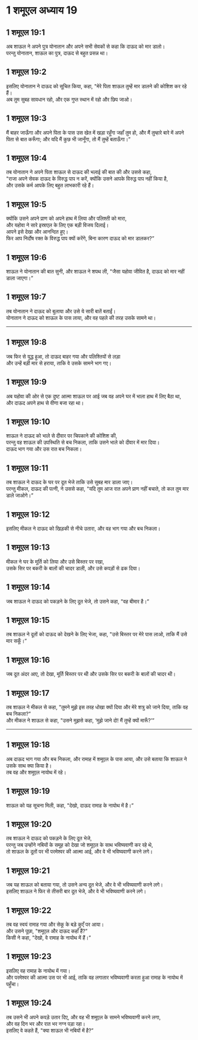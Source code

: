 # 1 शमूएल अध्याय 19

## 1 शमूएल 19:1

अब शाऊल ने अपने पुत्र योनातान और अपने सभी सेवकों से कहा कि दाऊद को मार डालो।  
परन्तु योनातान, शाऊल का पुत्र, दाऊद से बहुत प्रसन्न था।

## 1 शमूएल 19:2

इसलिए योनातान ने दाऊद को सूचित किया, कहा, "मेरे पिता शाऊल तुम्हें मार डालने की कोशिश कर रहे हैं।  
अब तुम सुबह सावधान रहो, और एक गुप्त स्थान में रहो और छिप जाओ।

## 1 शमूएल 19:3

मैं बाहर जाऊँगा और अपने पिता के पास उस खेत में खड़ा रहूँगा जहाँ तुम हो, और मैं तुम्हारे बारे में अपने पिता से बात करूँगा; और यदि मैं कुछ भी जानूँगा, तो मैं तुम्हें बताऊँगा।”

## 1 शमूएल 19:4

तब योनातान ने अपने पिता शाऊल से दाऊद की भलाई की बात की और उससे कहा,  
"राजा अपने सेवक दाऊद के विरुद्ध पाप न करें, क्योंकि उसने आपके विरुद्ध पाप नहीं किया है,  
और उसके कर्म आपके लिए बहुत लाभकारी रहे हैं।

## 1 शमूएल 19:5

क्योंकि उसने अपने प्राण को अपने हाथ में लिया और पलिश्ती को मारा,  
और यहोवा ने सारे इस्राएल के लिए एक बड़ी विजय दिलाई।  
आपने इसे देखा और आनन्दित हुए।  
फिर आप निर्दोष रक्त के विरुद्ध पाप क्यों करेंगे, बिना कारण दाऊद को मार डालकर?”

## 1 शमूएल 19:6

शाऊल ने योनातान की बात सुनी, और शाऊल ने शपथ ली, "जैसा यहोवा जीवित है, दाऊद को मार नहीं डाला जाएगा।”

## 1 शमूएल 19:7

तब योनातान ने दाऊद को बुलाया और उसे ये सारी बातें बताईं।  
योनातान ने दाऊद को शाऊल के पास लाया, और वह पहले की तरह उसके सामने था।

---

## 1 शमूएल 19:8

जब फिर से युद्ध हुआ, तो दाऊद बाहर गया और पलिश्तियों से लड़ा  
और उन्हें बड़ी मार से हराया, ताकि वे उसके सामने भाग गए।

## 1 शमूएल 19:9

अब यहोवा की ओर से एक दुष्ट आत्मा शाऊल पर आई जब वह अपने घर में भाला हाथ में लिए बैठा था,  
और दाऊद अपने हाथ से वीणा बजा रहा था।

## 1 शमूएल 19:10

शाऊल ने दाऊद को भाले से दीवार पर चिपकाने की कोशिश की,  
परन्तु वह शाऊल की उपस्थिति से बच निकला, ताकि उसने भाले को दीवार में मार दिया।  
दाऊद भाग गया और उस रात बच निकला।

## 1 शमूएल 19:11

तब शाऊल ने दाऊद के घर पर दूत भेजे ताकि उसे सुबह मार डाला जाए।  
परन्तु मीकल, दाऊद की पत्नी, ने उससे कहा, "यदि तुम आज रात अपने प्राण नहीं बचाते, तो कल तुम मार डाले जाओगे।”

## 1 शमूएल 19:12

इसलिए मीकल ने दाऊद को खिड़की से नीचे उतारा, और वह भाग गया और बच निकला।

## 1 शमूएल 19:13

मीकल ने घर के मूर्ति को लिया और उसे बिस्तर पर रखा,  
उसके सिर पर बकरी के बालों की चादर डाली, और उसे कपड़ों से ढक दिया।

## 1 शमूएल 19:14

जब शाऊल ने दाऊद को पकड़ने के लिए दूत भेजे, तो उसने कहा, "वह बीमार है।”

## 1 शमूएल 19:15

तब शाऊल ने दूतों को दाऊद को देखने के लिए भेजा, कहा, "उसे बिस्तर पर मेरे पास लाओ, ताकि मैं उसे मार सकूँ।”

## 1 शमूएल 19:16

जब दूत अंदर आए, तो देखा, मूर्ति बिस्तर पर थी और उसके सिर पर बकरी के बालों की चादर थी।

## 1 शमूएल 19:17

तब शाऊल ने मीकल से कहा, "तुमने मुझे इस तरह धोखा क्यों दिया और मेरे शत्रु को जाने दिया, ताकि वह बच निकला?”  
और मीकल ने शाऊल से कहा, "उसने मुझसे कहा, ‘मुझे जाने दो! मैं तुम्हें क्यों मारूँ?’”

---

## 1 शमूएल 19:18

अब दाऊद भाग गया और बच निकला, और रामाह में शमूएल के पास आया, और उसे बताया कि शाऊल ने उसके साथ क्या किया है।  
तब वह और शमूएल नायोथ में रहे।

## 1 शमूएल 19:19

शाऊल को यह सूचना मिली, कहा, "देखो, दाऊद रामाह के नायोथ में है।”

## 1 शमूएल 19:20

तब शाऊल ने दाऊद को पकड़ने के लिए दूत भेजे,  
परन्तु जब उन्होंने नबियों के समूह को देखा जो शमूएल के साथ भविष्यवाणी कर रहे थे,  
तो शाऊल के दूतों पर भी परमेश्वर की आत्मा आई, और वे भी भविष्यवाणी करने लगे।

## 1 शमूएल 19:21

जब यह शाऊल को बताया गया, तो उसने अन्य दूत भेजे, और वे भी भविष्यवाणी करने लगे।  
इसलिए शाऊल ने फिर से तीसरी बार दूत भेजे, और वे भी भविष्यवाणी करने लगे।

## 1 शमूएल 19:22

तब वह स्वयं रामाह गया और सेकू के बड़े कुएँ पर आया।  
और उसने पूछा, "शमूएल और दाऊद कहाँ हैं?”  
किसी ने कहा, "देखो, वे रामाह के नायोथ में हैं।”

## 1 शमूएल 19:23

इसलिए वह रामाह के नायोथ में गया।  
और परमेश्वर की आत्मा उस पर भी आई, ताकि वह लगातार भविष्यवाणी करता हुआ रामाह के नायोथ में पहुँचा।

## 1 शमूएल 19:24

तब उसने भी अपने कपड़े उतार दिए, और वह भी शमूएल के सामने भविष्यवाणी करने लगा,  
और वह दिन भर और रात भर नग्न पड़ा रहा।  
इसलिए वे कहते हैं, "क्या शाऊल भी नबियों में है?”
